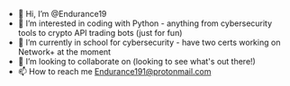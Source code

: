 - 👋 Hi, I’m @Endurance19
- 👀 I’m interested in coding with Python - anything from cybersecurity tools to crypto API trading bots (just for fun) 
- 🌱 I’m currently in school for cybersecurity - have two certs working on Network+ at the moment
- 💞️ I’m looking to collaborate on (looking to see what's out there!)
- 📫 How to reach me Endurance191@protonmail.com

<!---
Endurance19/Endurance19 is a ✨ special ✨ repository because its `README.md` (this file) appears on your GitHub profile.
You can click the Preview link to take a look at your changes.
--->
